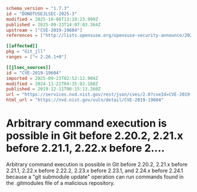```toml
schema_version = "1.7.3"
id = "DONOTUSEJLSEC-2025-3"
modified = 2025-10-06T13:10:23.999Z
published = 2025-09-23T14:07:03.364Z
upstream = ["CVE-2019-19604"]
references = ["http://lists.opensuse.org/opensuse-security-announce/2020-01/msg00056.html", "http://lists.opensuse.org/opensuse-security-announce/2020-05/msg00003.html", "http://www.openwall.com/lists/oss-security/2019/12/13/1", "https://gitlab.com/gitlab-com/gl-security/disclosures/blob/master/003_git_submodule/advisory.md", "https://lists.fedoraproject.org/archives/list/package-announce%40lists.fedoraproject.org/message/HCYSSCA5ZTEP46SB4XRPSQGFV2L3NKMZ/", "https://lists.fedoraproject.org/archives/list/package-announce%40lists.fedoraproject.org/message/N6UGTEOXWIYSM5KDZL74QD2GK6YQNQCP/", "https://public-inbox.org/git/xmqqr21cqcn9.fsf%40gitster-ct.c.googlers.com/", "https://raw.githubusercontent.com/git/git/master/Documentation/RelNotes/2.24.1.txt", "https://security.gentoo.org/glsa/202003-30", "https://www.debian.org/security/2019/dsa-4581", "http://lists.opensuse.org/opensuse-security-announce/2020-01/msg00056.html", "http://lists.opensuse.org/opensuse-security-announce/2020-05/msg00003.html", "http://www.openwall.com/lists/oss-security/2019/12/13/1", "https://gitlab.com/gitlab-com/gl-security/disclosures/blob/master/003_git_submodule/advisory.md", "https://lists.fedoraproject.org/archives/list/package-announce%40lists.fedoraproject.org/message/HCYSSCA5ZTEP46SB4XRPSQGFV2L3NKMZ/", "https://lists.fedoraproject.org/archives/list/package-announce%40lists.fedoraproject.org/message/N6UGTEOXWIYSM5KDZL74QD2GK6YQNQCP/", "https://public-inbox.org/git/xmqqr21cqcn9.fsf%40gitster-ct.c.googlers.com/", "https://raw.githubusercontent.com/git/git/master/Documentation/RelNotes/2.24.1.txt", "https://security.gentoo.org/glsa/202003-30", "https://www.debian.org/security/2019/dsa-4581"]

[[affected]]
pkg = "Git_jll"
ranges = ["< 2.26.1+0"]

[[jlsec_sources]]
id = "CVE-2019-19604"
imported = 2025-09-23T02:52:12.904Z
modified = 2024-11-21T04:35:02.160Z
published = 2019-12-11T00:15:13.260Z
url = "https://services.nvd.nist.gov/rest/json/cves/2.0?cveId=CVE-2019-19604"
html_url = "https://nvd.nist.gov/vuln/detail/CVE-2019-19604"
```

# Arbitrary command execution is possible in Git before 2.20.2, 2.21.x before 2.21.1, 2.22.x before 2....

Arbitrary command execution is possible in Git before 2.20.2, 2.21.x before 2.21.1, 2.22.x before 2.22.2, 2.23.x before 2.23.1, and 2.24.x before 2.24.1 because a "git submodule update" operation can run commands found in the .gitmodules file of a malicious repository.


